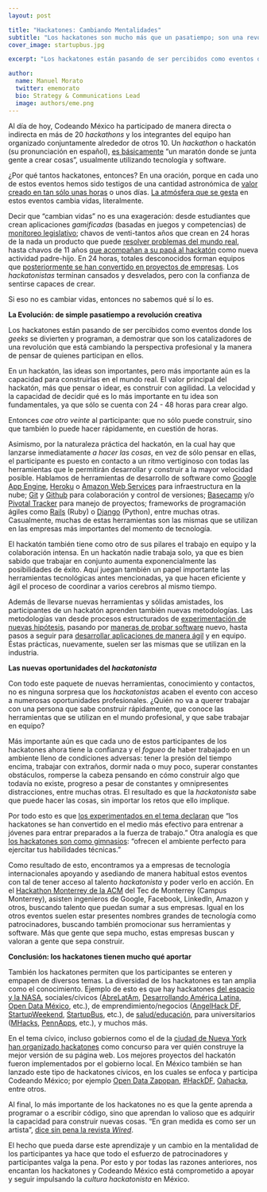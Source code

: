 ```yaml
---
layout: post

title: "Hackatones: Cambiando Mentalidades"
subtitle: "Los hackatones son mucho más que un pasatiempo; son una revolución creativa"
cover_image: startupbus.jpg

excerpt: "Los hackatones están pasando de ser percibidos como eventos donde los geeks se divierten y programan, a demostrar que son los catalizadores de una revolución que está cambiando la perspectiva profesional y la manera de pensar de quienes participan en ellos."

author:
  name: Manuel Morato
  twitter: ememorato
  bio: Strategy & Communications Lead
  image: authors/eme.png
---
```


Al día de hoy, Codeando México ha participado de manera directa o indirecta en más de 20 _hackathons_ y los integrantes del equipo han organizado conjuntamente alrededor de otros 10. Un _hackathon_ o hackatón (su pronunciación en español), [es básicamente](http://mlh.io/blog/hackathons-are-taking-the-world-by-storm-02-21-2014/) “un maratón donde se junta gente a crear cosas”, usualmente utilizando tecnología y software.

¿Por qué tantos hackatones, entonces? En una oración, porque en cada uno de estos eventos hemos sido testigos de una cantidad astronómica de [valor creado en tan sólo unas horas](http://2012.desarrollandoamerica.org/desarrollando-america-latina-2012-ya-tiene-campeones-regionales/) o unos días. [La atmósfera que se gesta](http://youtu.be/qpKLMrV60fs) en estos eventos cambia vidas, literalmente.

Decir que “cambian vidas” no es una exageración: desde estudiantes que crean aplicaciones _gamificadas_ (basadas en juegos y competencias) de [monitoreo legislativo](https://itunes.apple.com/mx/app/diputados/id625548107?mt=8); chavos de venti-tantos años que crean en 24 horas de la nada un producto que puede [resolver problemas del mundo real](http://codigoespagueti.com/noticias/hackdf-ganadores-2014/), hasta chavos de 11 años [que acompañan a su papá al hackatón](http://twicsy.com/i/u8YSze) como nueva actividad padre-hijo. En 24 horas, totales desconocidos forman equipos que [posteriormente se han convertido en proyectos de empresas](http://hostspot.mx). Los _hackatonistas_ terminan cansados y desvelados, pero con la confianza de sentirse capaces de crear.

Si eso no es cambiar vidas, entonces no sabemos qué sí lo es.

**La Evolución: de simple pasatiempo a revolución creativa**

Los hackatones están pasando de ser percibidos como eventos donde los _geeks_ se divierten y programan, a demostrar que son los catalizadores de una revolución que está cambiando la perspectiva profesional y la manera de pensar de quienes participan en ellos.

En un hackatón, las ideas son importantes, pero más importante aún es la capacidad para construirlas en el mundo real. El valor principal del hackatón, más que pensar o idear, es construir con agilidad. La velocidad y la capacidad de decidir qué es lo más importante en tu idea son fundamentales, ya que sólo se cuenta con 24 - 48 horas para crear algo.

Entonces _cae otro veinte_ al participante: que no sólo puede construir, sino que también lo puede hacer rápidamente, en cuestión de horas.

Asimismo, por la naturaleza práctica del hackatón, en la cual hay que lanzarse inmediatamente _a hacer las cosas_, en vez de sólo pensar en ellas, el participante es puesto en contacto a un ritmo vertiginoso con todas las herramientas que le permitirán desarrollar y construir a la mayor velocidad posible. Hablamos de herramientas de desarrollo de software como [Google App Engine](https://cloud.google.com/products/app-engine/?utm_source=google&utm_medium=cpc&utm_campaign=appengine-search-global&gclid=CNuL4NbXyr4CFedFMgodUkYAJg), [Heroku](https://www.heroku.com) o [Amazon Web Services](http://aws.amazon.com/es/) para infraestructura en la nube; [Git](http://es.wikipedia.org/wiki/Git) y [Github](https://github.com) para colaboración y control de versiones; [Basecamp](http://basecamp.com) y/o [Pivotal Tracker](http://www.pivotaltracker.com) para manejo de proyectos; frameworks de programación ágiles como [Rails](http://es.wikipedia.org/wiki/Ruby_on_Rails) (Ruby) o [Django](https://www.djangoproject.com/) (Python), entre muchas otras. Casualmente, muchas de estas herramientas son las mismas que se utilizan en las empresas más importantes del momento de tecnología.

El hackatón también tiene como otro de sus pilares el trabajo en equipo y la colaboración intensa. En un hackatón nadie trabaja solo, ya que es bien sabido que trabajar en conjunto aumenta exponencialmente las posibilidades de éxito. Aquí juegan también un papel importante las herramientas tecnológicas antes mencionadas, ya que hacen eficiente y ágil el proceso de coordinar a varios cerebros al mismo tiempo.

Además de llevarse nuevas herramientas y sólidas amistades, los participantes de un hackatón aprenden también nuevas metodologías. Las metodologías van desde procesos estructurados de [experimentación de nuevas hipótesis](http://es.wikipedia.org/wiki/Lean_startup), pasando por [maneras de probar software](http://es.wikipedia.org/wiki/Desarrollo_guiado_por_pruebas) nuevo, hasta pasos a seguir para [desarrollar aplicaciones de manera ágil](http://es.wikipedia.org/wiki/Desarrollo_ágil_de_software) y en equipo. Éstas prácticas, nuevamente, suelen ser las mismas que se utilizan en la industria.

**Las nuevas oportunidades del _hackatonista_**

Con todo este paquete de nuevas herramientas, conocimiento y contactos, no es ninguna sorpresa que los _hackatonistas_ acaben el evento con acceso a numerosas oportunidades profesionales. ¿Quién no va a querer trabajar con una persona que sabe construir rápidamente, que conoce las herramientas que se utilizan en el mundo profesional, y que sabe trabajar en equipo?

Más importante aún es que cada uno de estos participantes de los hackatones ahora tiene la confianza y el _fogueo_ de haber trabajado en un ambiente lleno de condiciones adversas: tener la presión del tiempo encima, trabajar con extraños, dormir nada o muy poco, superar constantes obstáculos, romperse la cabeza pensando en cómo construir algo que todavía no existe, progreso a pesar de constantes y omnipresentes distracciones, entre muchas otras. El resultado es que la _hackatonista_ sabe que puede hacer las cosas, sin importar los retos que ello implique.

Por todo esto es que [los experimentados en el tema declaran](http://mlh.io/blog/hackathons-are-taking-the-world-by-storm-02-21-2014/) que “los hackatones se han convertido en el medio más efectivo para entrenar a jóvenes para entrar preparados a la fuerza de trabajo.” Otra analogía es que [los hackatones son como gimnasios](https://medium.com/hackathons-anonymous/7ebcd6bfda26): “ofrecen el ambiente perfecto para ejercitar tus habilidades técnicas.”

Como resultado de esto, encontramos ya a empresas de tecnología internacionales apoyando y asediando de manera habitual estos eventos con tal de tener acceso al talento _hackatonista_ y poder verlo en acción. En el [Hackathon Monterrey de la ACM](http://monterrey.acm.org/hackathon.html) del Tec de Monterrey (Campus Monterrey), asisten ingenieros de Google, Facebook, LinkedIn, Amazon y otros, buscando talento que puedan sumar a sus empresas. Igual en los otros eventos suelen estar presentes nombres grandes de tecnología como patrocinadores, buscando también promocionar sus herramientas y software. Más que gente que sepa mucho, estas empresas buscan y valoran a gente que sepa construir.

**Conclusión: los hackatones tienen mucho qué aportar**

También los hackatones permiten que los participantes se enteren y empapen de diversos temas. La diversidad de los hackatones es tan amplia como el conocimiento. Ejemplo de esto es que hay hackatones [del espacio y la NASA](https://2014.spaceappschallenge.org), sociales/cívicos ([AbreLatAm](http://blogs.lanacion.com.ar/data/datos-abiertos/abre-latam-por-una-region-de-datos-abiertos/), [Desarrollando América Latina](http://desarrollandoamerica.org), [Open Data México](http://opendata.mx/?filter=on&categorynoticias=hackatones-pasados), etc.), de emprendimiento/negocios ([AngelHack DF](http://www.angelhack.com/event/angelhack-mexico-city-spring-2014/), [StartupWeekend](http://startupweekend.mx), [StartupBus](http://www.youtube.com/watch?v=GNQo-YwJh5s&list=FLDkYCyAPI64lK5JAE75XDgQ&feature=share&index=3), etc.), de [salud/educación](http://www.gda.itesm.mx/agenda/evento.php?cual=1469), para universitarios ([MHacks](http://www.mhacks.org), [PennApps](http://2014f.pennapps.com), etc.), y muchos más.

En el tema cívico, incluso gobiernos como el de la [ciudad de Nueva York han organizado hackatones](http://hackny.org/a/spring2014hackathon/) como concurso para ver quién construye la mejor versión de su página web. Los mejores proyectos del hackatón fueron implementados por el gobierno local. En México también se han lanzado este tipo de hackatones cívicos, en los cuales se enfoca y participa Codeando México; por ejemplo [Open Data Zapopan](http://ciudadpixel.mx/open-data-zapopan/), [#HackDF](http://labplc.mx/hackdf-2/), [Oahacka](http://www.oahacka.mx), entre otros.

Al final, lo más importante de los hackatones no es que la gente aprenda a programar o a escribir código, sino que aprendan lo valioso que es adquirir la capacidad para construir nuevas cosas. “En gran medida es como ser un artista”, [dice sin pena la revista _Wired_](http://www.wired.com/2012/06/hackathons-arent-just-for-hacking/).

El hecho que pueda darse este aprendizaje y un cambio en la mentalidad de los participantes ya hace que todo el esfuerzo de patrocinadores y participantes valga la pena. Por esto y por todas las razones anteriores, nos encantan los hackatones y Codeando México está comprometido a apoyar y seguir impulsando la _cultura hackatonista_ en México.